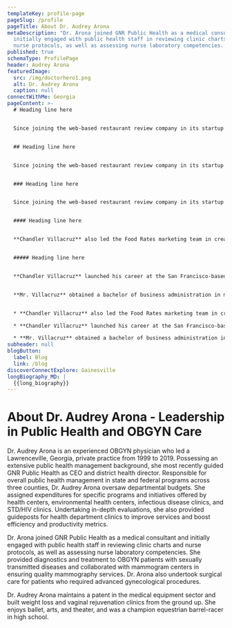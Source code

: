 ```yaml
---
templateKey: profile-page
pageSlug: /profile
pageTitle: About Dr. Audrey Arona
metaDescription: "Dr. Arona joined GNR Public Health as a medical consultant and
  initially engaged with public health staff in reviewing clinic charts and
  nurse protocols, as well as assessing nurse laboratory competencies. "
published: true
schemaType: ProfilePage
header: Audrey Arona
featuredImage:
  src: /img/doctorhero1.png
  alt: Dr. Audrey Arona
  caption: null
connectWithMe: Georgia
pageContent: >-
  # Heading line here


  Since joining the web-based restaurant review company in its startup phase, **Chandler Villacruz** has spearheaded market research activities that have allowed the firm to build effective advertising campaigns and achieve sound business growth.


  ## Heading line here


  Since joining the web-based restaurant review company in its startup phase, **Chandler Villacruz** has spearheaded market research activities that have allowed the firm to build effective advertising campaigns and achieve sound business growth.


  ### Heading line here


  Since joining the web-based restaurant review company in its startup phase, **Chandler Villacruz** has spearheaded market research activities that have allowed the firm to build effective advertising campaigns and achieve sound business growth.


  #### Heading line here


  **Chandler Villacruz** also led the Food Rates marketing team in creating a successful *user rewards program* that boosted online signups by 10,000 accounts in its first 30 days. For his achievements in his field, the [San Francisco Business Times](file:///home/surajit/Downloads/executives%20(2)/executives/profile.html#) recognized him as one of its “40 Under 40” *business leaders* in 2014.


  ##### Heading line here


  **Chandler Villacruz** launched his career at the San Francisco-based Healthy Living. After only six years with the firm, he advanced from his position of marketing associate to the role of marketing director.


  **Mr. Villacruz** obtained a bachelor of business administration in marketing from the Mays Business School at Texas A&M University, where he pursued the Advertising Strategy career track. Subsequently, he earned a master of science in marketing at the University of Southern California.


  * **Chandler Villacruz** also led the Food Rates marketing team in creating a successful *user rewards program* that boosted online signups by 10,000 accounts in its first 30 days. For his achievements in his field, the [San Francisco Business Times](file:///home/surajit/Downloads/executives%20(2)/executives/profile.html#) recognized him as one of its “40 Under 40” *business leaders* in 2014.

  * **Chandler Villacruz** launched his career at the San Francisco-based Healthy Living. After only six years with the firm, he advanced from his position of marketing associate to the role of marketing director.

  * **Mr. Villacruz** obtained a bachelor of business administration in marketing from the Mays Business School at Texas A&M University, where he pursued the Advertising Strategy career track. Subsequently, he earned a master of science in marketing at the University of Southern California.
subheader: null
blogButton:
  label: Blog
  link: /blog
discoverConnectExplore: Gainesville
longBiography_MD: |
  {{long_biography}}
---
```

# A﻿bout Dr. Audrey Arona - Leadership in Public Health and OBGYN Care

Dr. Audrey Arona is an experienced OBGYN physician who led a Lawrenceville, Georgia, private practice from 1999 to 2019. Possessing an extensive public health management background, she most recently guided GNR Public Health as CEO and district health director. Responsible for overall public health management in state and federal programs across three counties, Dr. Audrey Arona oversaw departmental budgets. She assigned expenditures for specific programs and initiatives offered by health centers, environmental health centers, infectious disease clinics, and STD/HIV clinics. Undertaking in-depth evaluations, she also provided guideposts for health department clinics to improve services and boost efficiency and productivity metrics.

Dr. Arona joined GNR Public Health as a medical consultant and initially engaged with public health staff in reviewing clinic charts and nurse protocols, as well as assessing nurse laboratory competencies. She provided diagnostics and treatment to OBGYN patients with sexually transmitted diseases and collaborated with mammogram centers in ensuring quality mammography services. Dr. Arona also undertook surgical care for patients who required advanced gynecological procedures.

Dr. Audrey Arona maintains a patent in the medical equipment sector and built weight loss and vaginal rejuvenation clinics from the ground up. She enjoys ballet, arts, and theater, and was a champion equestrian barrel-racer in high school.